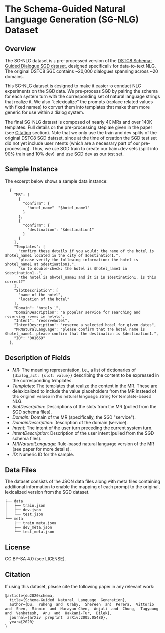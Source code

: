 
The Schema-Guided Natural Language Generation (SG-NLG) Dataset
==============================================================


Overview
--------

The SG-NLG dataset is a pre-processed version of the [DSTC8 Schema-Guided Dialogue SGD dataset](https://github.com/google-research-datasets/dstc8-schema-guided-dialogue), designed specifically for data-to-text NLG. The original DSTC8 SGD contains ~20,000 dialogues spanning across ~20 domains.

This SG-NLG dataset is designed to make it easier to conduct NLG experiments on the SGD data. We pre-process SGD by pairing the schema for each system turn with the corresponding set of natural language strings that realize it. We also “delexicalize” the prompts (replace related values with fixed names) to convert them into templates that make them more generic for use within a dialog system.

The final SG-NLG dataset is composed of nearly 4K MRs and over 140K templates. Full details on the pre-processing step are given in the paper (see [Citation](#citation) section). Note that we only use the train and dev splits of the original DSTC8 SGD dataset, since at the time of creation the SGD test set did not yet include user intents (which are a necessary part of our pre-processing). Thus, we use SGD train to create our train+dev sets (split into 90% train and 10% dev), and use SGD dev as our test set.


Sample Instance
---------------

The excerpt below shows a sample data instance:
```
  {
    "MR": [
      {
        "confirm": {
          "hotel_name": "$hotel_name1"
        }
      },
      {
        "confirm": {
          "destination": "$destination1"
        }
      }
    ],
    "Templates": [
      "confirm these details if you would: the name of the hotel is $hotel_name1 located in the city of $destination1.",
      "please verify the following information: the hotel is $hotel_name1 at $destination1.",
      "so to double-check: the hotel is $hotel_name1 in $destination1..",
      "the hotel is $hotel_name1 and it is in $destination1. is this correct?"
    ],
    "SlotDescription": [
      "name of the hotel",
      "location of the hotel"
    ],
    "Domain": "hotels_1",
    "DomainDescription": "a popular service for searching and reserving rooms in hotels",
    "Intent": "reservehotel",
    "IntentDescription": "reserve a selected hotel for given dates",
    "MRNaturalLanguage": "please confirm that the hotel name is $hotel_name1. please confirm that the destination is $destination1.",
    "ID": "001669"
  },
```


Description of Fields
---------------------

 - *MR:* The meaning representation, i.e., a list of dictionaries of `{dialog_act: {slot: value}}` describing the content to be expressed in the corresponding templates.
 - *Templates*: The templates that realize the content in the MR. These are delexicalized to include the value placeholders from the MR instead of the original values in the natural language string for template-based NLG.
 - *SlotDescription:* Descriptions of the slots from the MR (pulled from the SGD schema files).
 - *Domain:* Domain of the MR (specifically, the SGD "service").
 - *DomainDescription:* Description of the domain (service).
 - *Intent:* The intent of the user turn preceding the current system turn.
 - *IntentDescription:* Description of the user intent (pulled from the SGD schema files).
 - *MRNaturalLanguage:* Rule-based natural language version of the MR (see paper for more details).
 - *ID:* Numeric ID for the sample.


Data Files
----------

The dataset consists of the JSON data files along with meta files containing additional information to enable the mapping of each prompt to the original, lexicalized version from the SGD dataset.

```
├── data
│   ├── train.json
│   ├── dev.json
│   └── test.json
└── meta
    ├── train_meta.json
    ├── dev_meta.json
    └── test_meta.json
```

License
-------

CC BY-SA 4.0 (see LICENSE).


Citation
-------
If using this dataset, please cite the following paper in any relevant work:
~~~
@article{du2020schema,
  title={Schema-Guided  Natural  Language  Generation},
  author={Du,  Yuheng  and  Oraby,  Shereen  and  Perera,  Vittorio  and  Shen,  Minmin  and  Narayan-Chen,  Anjali  and  Chung,  Tagyoung  and  Venkatesh,  Anu  and  Hakkani-Tur,  Dilek},
  journal={arXiv  preprint  arXiv:2005.05480},
  year={2020}
}
